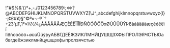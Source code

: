 !"#$%&'()*+,-./0123456789:;<=>?@ABCDEFGHIJKLMNOPQRSTUVWXYZ[\J^_abcdefghijklmnopqrstuvwxyz{l}-j¢£#¥}§"©ª«¬-®¯°+23'µT,1°»¼½¾¿ÀÁÂÃÄÅÆÇÈÉËÏÍÎÏÐÑÒÓÔÖÖxØÙÛÛÜÝÞßàáâääàæçèéêëìí îïðñòóõõö+øùúÛüýþyАБВГДЕЁЖЗИКЛМНЙЦУШЩЗХФЫПРОЛЭЯЧСТЬЮабвгдеёжзиклмнйцушщзхфыпролэячстью